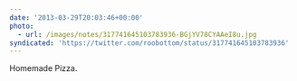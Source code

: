 ```yaml
---
date: '2013-03-29T20:03:46+00:00'
photo:
  - url: /images/notes/317741645103783936-BGjYV78CYAAeI8u.jpg
syndicated: 'https://twitter.com/roobottom/status/317741645103783936'
---
```

Homemade Pizza. 
